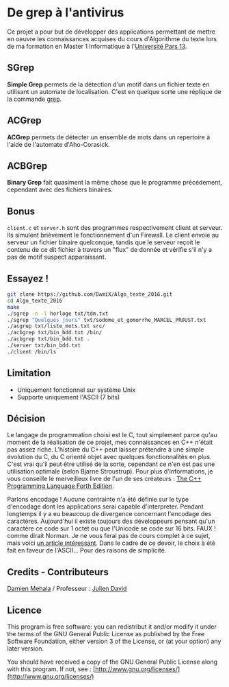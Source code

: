 De grep à l'antivirus
=====================
Ce projet a pour but de développer des applications permettant de mettre en oeuvre les connaissances acquises du cours d'Algorithme du texte lors de ma formation en Master 1 Informatique à l'[Université Pars 13](https://www.univ-paris13.fr/).

SGrep
-----
**Simple Grep** permets de la détection d'un motif dans un fichier texte en utilisant un automate de localisation. C'est en quelque sorte une réplique de la commande [grep](http://www.linux-france.org/article/man-fr/man1/grep-1.html).

ACGrep
------
**ACGrep** permets de détecter un ensemble de mots dans un repertoire à l'aide de l'automate d'Aho-Corasick.

ACBGrep
-------
**Binary Grep** fait quasiment la même chose que le programme précédement, cependant avec des fichiers binaires.

Bonus
-----
`client.c` et `server.h` sont des programmes respectivement client et serveur. Ils simulent brièvement le fonctionnement d'un Firewall. Le client envoie au serveur un fichier binaire quelconque, tandis que le serveur reçoit le contenu de ce dit fichier à travers un "flux" de donnée et vérifie s'il n'y a pas de motif suspect apparaissant.

Essayez !
---------
````bash
git clone https://github.com/DamiX/Algo_texte_2016.git
cd Algo_texte_2016
make
./sgrep -n -l horloge txt/tdm.txt
./sgrep "Quelques jours" txt/sodome_et_gomorrhe_MARCEL_PROUST.txt
./acgrep txt/liste_mots.txt src/
./acbgrep txt/bin_bdd.txt /bin/
./acbgrep txt/bin_bdd.txt .
./server txt/bin_bdd.txt
./client /bin/ls
````

Limitation
----------
* Uniquement fonctionnel sur système Unix
* Supporte uniquement l'ASCII (7 bits)

Décision
--------
Le langage de programmation choisi est le C, tout simplement parce qu'au moment de la réalisation de ce projet, mes connaissances en C++ n'était pas assez riche.
L'histoire du C++ peut laisser prétendre à une simple évolution du C, du C orienté objet avec quelques fonctionnalités en plus. C'est vrai qu'il peut être utilisé de la sorte, cependant ce n'en est pas une utilisation optimale (selon Bjarne Stroustrup).
Pour plus d'informations, je vous conseille le merveilleux livre de l'un de ses créateurs : [The C++ Programming Language Forth Edition](http://www.amazon.com/The-Programming-Language-4th-Edition/dp/0321563840).

Parlons encodage ! Aucune contrainte n'a été définie sur le type d'encodage dont les applications serai capable d'interpreter. Pendant longtemps il y a eu beaucoup de divergence concernant l'encodage des caractères. Aujourd'hui il existe toujours des développeurs pensant qu'un caractère ce code sur 1 octet ou que l'Unicode se code sur 16 bits.
FAUX ! comme dirait Norman. Je ne vous ferai pas de cours complet à ce sujet, mais voici [un article intéressant](http://www.joelonsoftware.com/articles/Unicode.html).
Dans le cadre de ce devoir, le choix à été fait en faveur de l'ASCII... Pour des raisons de simplicité.

Credits - Contributeurs
-----------------------
[Damien Mehala](mailto:damien.mehala@me.com) / Professeur : [Julien David](https://lipn.univ-paris13.fr/~david/)

Licence
-------
This program is free software: you can redistribut it and/or modify it under the terms of the GNU General Public License as published by the Free Software Foundation, either version 3 of the License, or (at your option) any later version.

You should have received a copy of the GNU General Public License along with this program. If not, see : [http://www.gnu.org/licenses/](http://www.gnu.org/licenses/)

